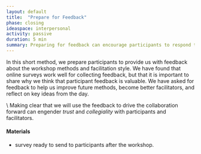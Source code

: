 ```yaml
---
layout: default
title:  "Prepare for Feedback"
phase: closing
ideaspace: interpersonal
activity: passive
duration: 5 min
summary: Preparing for feedback can encourage participants to respond to surveys.
---
```


In this short method, we prepare participants to provide us with feedback about the workshop methods and facilitation style. We have found that online surveys work well for collecting feedback, but that it is important to share why we think that participant feedback is valuable. We have asked for feedback to help us improve future methods, become better facilitators, and reflect on key ideas from the day.

\\
Making clear that we will use the feedback to drive the collaboration forward can engender _trust_ and _collegiality_ with participants and facilitators.

#### Materials
- survey ready to send to participants after the workshop.
